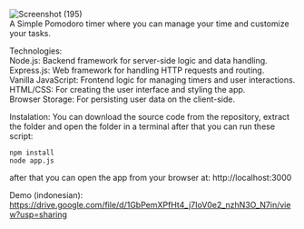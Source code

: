![Screenshot (195)](https://github.com/user-attachments/assets/187f7e6f-9f3c-4273-b5c8-7f050e0b4084)                                
A Simple Pomodoro timer where you can manage your time and customize your tasks.

Technologies:                                     
Node.js: Backend framework for server-side logic and data handling.               
Express.js: Web framework for handling HTTP requests and routing.        
Vanilla JavaScript: Frontend logic for managing timers and user interactions.        
HTML/CSS: For creating the user interface and styling the app.        
Browser Storage: For persisting user data on the client-side.   

Instalation: 
You can download the source code from the repository, extract the folder and open the folder in a terminal
after that you can run these script:

    npm install    
    node app.js

after that you can open the app from your browser at: http://localhost:3000

Demo (indonesian): https://drive.google.com/file/d/1GbPemXPfHt4_j7IoV0e2_nzhN3O_N7in/view?usp=sharing
 
 
